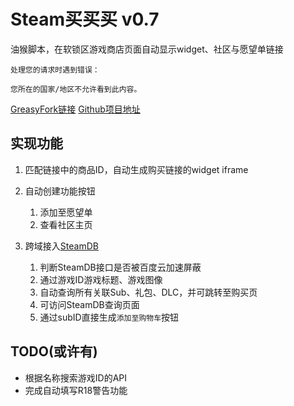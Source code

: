 # Steam买买买 v0.7

油猴脚本，在软锁区游戏商店页面自动显示widget、社区与愿望单链接

    处理您的请求时遇到错误：

    您所在的国家/地区不允许看到此内容。

[GreasyFork链接](https://greasyfork.org/scripts/399015/)
[Github项目地址](https://github.com/YukkuriC/steam-anti-lock)

## 实现功能

1. 匹配链接中的商品ID，自动生成购买链接的widget iframe

2. 自动创建功能按钮
   1. 添加至愿望单
   2. 查看社区主页

3. 跨域接入[SteamDB](https://steamdb.info/)
   1. 判断SteamDB接口是否被百度云加速屏蔽
   2. 通过游戏ID游戏标题、游戏图像
   3. 自动查询所有关联Sub、礼包、DLC，并可跳转至购买页
   4. 可访问SteamDB查询页面
   5. 通过subID直接生成`添加至购物车`按钮

## TODO(或许有)

* 根据名称搜索游戏ID的API
* 完成自动填写R18警告功能
